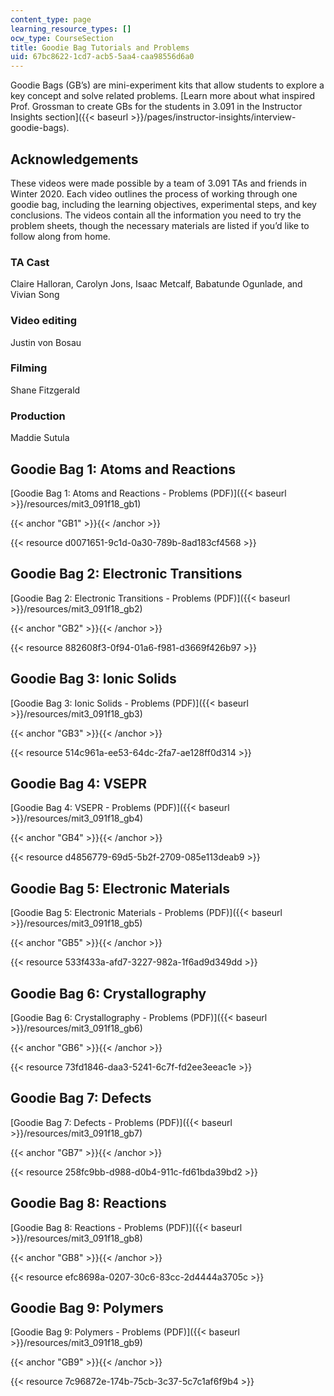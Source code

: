 ```yaml
---
content_type: page
learning_resource_types: []
ocw_type: CourseSection
title: Goodie Bag Tutorials and Problems
uid: 67bc8622-1cd7-acb5-5aa4-caa98556d6a0
---
```


Goodie Bags (GB’s) are mini-experiment kits that allow students to explore a key concept and solve related problems. [Learn more about what inspired Prof. Grossman to create GBs for the students in 3.091 in the Instructor Insights section]({{< baseurl >}}/pages/instructor-insights/interview-goodie-bags).

Acknowledgements
----------------

These videos were made possible by a team of 3.091 TAs and friends in Winter 2020. Each video outlines the process of working through one goodie bag, including the learning objectives, experimental steps, and key conclusions. The videos contain all the information you need to try the problem sheets, though the necessary materials are listed if you’d like to follow along from home.

### TA Cast

Claire Halloran, Carolyn Jons, Isaac Metcalf, Babatunde Ogunlade, and Vivian Song

### Video editing

Justin von Bosau

### Filming

Shane Fitzgerald

### Production

Maddie Sutula

Goodie Bag 1: Atoms and Reactions
---------------------------------

[Goodie Bag 1: Atoms and Reactions - Problems (PDF)]({{< baseurl >}}/resources/mit3_091f18_gb1)

{{< anchor "GB1" >}}{{< /anchor >}}

{{< resource d0071651-9c1d-0a30-789b-8ad183cf4568 >}}

Goodie Bag 2: Electronic Transitions
------------------------------------

[Goodie Bag 2: Electronic Transitions - Problems (PDF)]({{< baseurl >}}/resources/mit3_091f18_gb2)

{{< anchor "GB2" >}}{{< /anchor >}}

{{< resource 882608f3-0f94-01a6-f981-d3669f426b97 >}} 

Goodie Bag 3: Ionic Solids
--------------------------

[Goodie Bag 3: Ionic Solids - Problems (PDF)]({{< baseurl >}}/resources/mit3_091f18_gb3)

{{< anchor "GB3" >}}{{< /anchor >}}

{{< resource 514c961a-ee53-64dc-2fa7-ae128ff0d314 >}}

Goodie Bag 4: VSEPR
-------------------

[Goodie Bag 4: VSEPR - Problems (PDF)]({{< baseurl >}}/resources/mit3_091f18_gb4)

{{< anchor "GB4" >}}{{< /anchor >}}

{{< resource d4856779-69d5-5b2f-2709-085e113deab9 >}}

Goodie Bag 5: Electronic Materials
----------------------------------

[Goodie Bag 5: Electronic Materials - Problems (PDF)]({{< baseurl >}}/resources/mit3_091f18_gb5)

{{< anchor "GB5" >}}{{< /anchor >}}

{{< resource 533f433a-afd7-3227-982a-1f6ad9d349dd >}}

Goodie Bag 6: Crystallography
-----------------------------

[Goodie Bag 6: Crystallography - Problems (PDF)]({{< baseurl >}}/resources/mit3_091f18_gb6)

{{< anchor "GB6" >}}{{< /anchor >}}

{{< resource 73fd1846-daa3-5241-6c7f-fd2ee3eeac1e >}}

Goodie Bag 7: Defects
---------------------

[Goodie Bag 7: Defects - Problems (PDF)]({{< baseurl >}}/resources/mit3_091f18_gb7)

{{< anchor "GB7" >}}{{< /anchor >}}

{{< resource 258fc9bb-d988-d0b4-911c-fd61bda39bd2 >}}

Goodie Bag 8: Reactions
-----------------------

[Goodie Bag 8: Reactions - Problems (PDF)]({{< baseurl >}}/resources/mit3_091f18_gb8)

{{< anchor "GB8" >}}{{< /anchor >}}

{{< resource efc8698a-0207-30c6-83cc-2d4444a3705c >}}

Goodie Bag 9: Polymers
----------------------

[Goodie Bag 9: Polymers - Problems (PDF)]({{< baseurl >}}/resources/mit3_091f18_gb9)

{{< anchor "GB9" >}}{{< /anchor >}}

{{< resource 7c96872e-174b-75cb-3c37-5c7c1af6f9b4 >}}